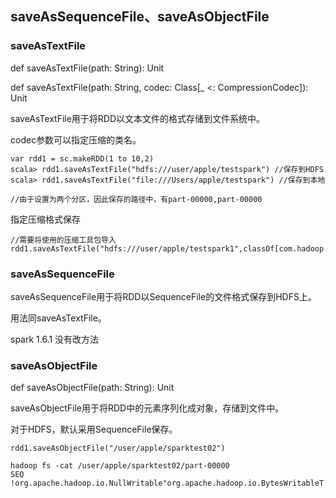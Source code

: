## saveAsSequenceFile、saveAsObjectFile
### saveAsTextFile
def saveAsTextFile(path: String): Unit

def saveAsTextFile(path: String, codec: Class[_ <: CompressionCodec]): Unit

saveAsTextFile用于将RDD以文本文件的格式存储到文件系统中。

codec参数可以指定压缩的类名。

```
var rdd1 = sc.makeRDD(1 to 10,2)
scala> rdd1.saveAsTextFile("hdfs:///user/apple/testspark") //保存到HDFS
scala> rdd1.saveAsTextFile("file:///Users/apple/testspark") //保存到本地

//由于设置为两个分区，因此保存的路径中，有part-00000,part-00000
```

指定压缩格式保存

```
//需要将使用的压缩工具包导入
rdd1.saveAsTextFile("hdfs:///user/apple/testspark1",classOf[com.hadoop.compression.lzo.LzopCodec])
```

### saveAsSequenceFile

saveAsSequenceFile用于将RDD以SequenceFile的文件格式保存到HDFS上。

用法同saveAsTextFile。

spark 1.6.1 没有改方法

### saveAsObjectFile

def saveAsObjectFile(path: String): Unit

saveAsObjectFile用于将RDD中的元素序列化成对象，存储到文件中。

对于HDFS，默认采用SequenceFile保存。

```
rdd1.saveAsObjectFile("/user/apple/sparktest02")

hadoop fs -cat /user/apple/sparktest02/part-00000
SEQ !org.apache.hadoop.io.NullWritable"org.apache.hadoop.io.BytesWritableT
```